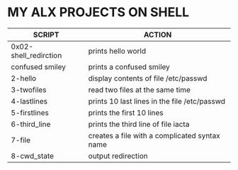 #	MY ALX PROJECTS ON SHELL	#

| SCRIPT | ACTION |
| ------ | ------- |
| 0x02-shell_redirction | prints hello world |
| confused smiley | prints a confused smiley |
| 2-hello | display contents of file /etc/passwd |
| 3-twofiles | read two files at the same time|
| 4-lastlines | prints 10 last lines in the file /etc/passwd |
| 5-firstlines | prints the first 10 lines |
| 6-third_line | prints the third line of file iacta |
| 7-file | creates a file with a complicated syntax name |
| 8-cwd_state | output redirection |